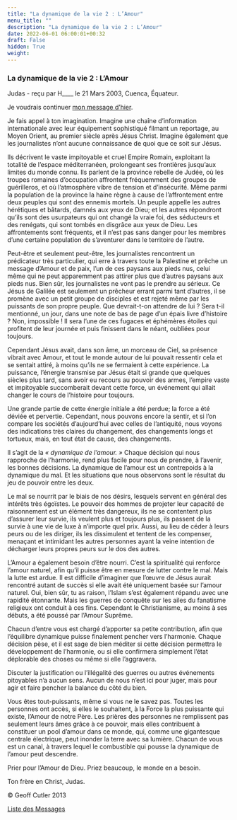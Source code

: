 ```yaml
---
title: "La dynamique de la vie 2 : L’Amour"
menu_title: ""
description: "La dynamique de la vie 2 : L’Amour"
date: 2022-06-01 06:00:01+00:32
draft: False
hidden: True
weight:
---
```

### La dynamique de la vie 2 : L’Amour

Judas - reçu par H____ le 21 Mars 2003, Cuenca, Équateur.

Je voudrais continuer [mon message d’hier](/fr-contemporary-messages/fr-contemporary-messages-by-date-order/fr-contemporary-messages-2003/fr-2003-3-21-1-hr-judas/).

Je fais appel à ton imagination. Imagine une chaîne d’information internationale avec leur équipement sophistiqué filmant un reportage, au Moyen Orient, au premier siècle après Jésus Christ. Imagine également que les journalistes n’ont aucune connaissance de quoi que ce soit sur Jésus.

Ils décrivent le vaste impitoyable et cruel Empire Romain, exploitant la totalité de l’espace méditerranéen, prolongeant ses frontières jusqu’aux limites du monde connu. Ils parlent de la province rebelle de Judée, où les troupes romaines d’occupation affrontent fréquemment des groupes de guérilleros, et où l’atmosphère vibre de tension et d’insécurité. Même parmi la population de la province la haine règne à cause de l’affrontement entre deux peuples qui sont des ennemis mortels. Un peuple appelle les autres hérétiques et bâtards, damnés aux yeux de Dieu; et les autres répondront qu’ils sont des usurpateurs qui ont changé la vraie foi, des séducteurs et des renégats, qui sont tombés en disgrâce aux yeux de Dieu. Les affrontements sont fréquents, et il n’est  pas sans danger pour les membres d’une certaine population de s’aventurer dans le territoire de l’autre.

Peut-être et seulement peut-être, les journalistes rencontrent un prédicateur très particulier, qui erre à travers toute la Palestine et prêche un message d’Amour et de paix, l’un de ces paysans aux pieds nus, celui même qui ne peut apparemment pas attirer plus que d’autres paysans aux pieds nus. Bien sûr, les journalistes ne vont pas le prendre au sérieux. Ce Jésus de Galilée est seulement un prêcheur errant parmi tant d’autres, il se promène avec un petit groupe de disciples et est rejeté même par les puissants de son propre peuple. Que devrait-t-on  attendre de lui ? Sera t-il mentionné, un jour, dans une note de bas de page d’un épais livre d’histoire ? Non, impossible ! Il sera l’une de ces fugaces et éphémères étoiles qui profitent de leur journée et puis finissent dans le néant, oubliées pour toujours.

Cependant Jésus avait, dans son âme, un morceau de Ciel, sa présence vibrait avec Amour, et tout le monde autour de lui pouvait ressentir cela et se sentait attiré, à moins qu’ils ne se fermaient à cette expérience. La puissance, l’énergie transmise par Jésus était si grande que quelques siècles plus tard, sans avoir eu recours au pouvoir des armes, l’empire vaste et impitoyable succomberait devant cette force, un événement qui allait changer le cours de l’histoire pour toujours.

Une grande partie de cette énergie initiale a été perdue; la force a été déviée et pervertie. Cependant, nous pouvons encore la sentir, et si l’on compare  les sociétés d’aujourd’hui avec celles de l’antiquité, nous voyons des indications très claires du changement, des changements longs et tortueux, mais, en tout état de cause, des changements.

Il s’agit de la *« dynamique de l’amour. »* Chaque décision qui nous rapproche de l’harmonie, rend plus facile pour nous de prendre, à l’avenir, les bonnes décisions. La dynamique de l’amour est un contrepoids à la dynamique du mal. Et les situations que nous observons sont le résultat du jeu de pouvoir entre les deux.

Le mal se nourrit par le biais de nos désirs, lesquels servent en général des intérêts très égoïstes. Le pouvoir des hommes de projeter leur capacité de raisonnement est un élément très dangereux, ils ne se contentent plus d’assurer leur survie, ils veulent plus et toujours plus, ils passent de la survie à une vie de luxe à n’importe quel prix. Aussi, au lieu de céder à leurs peurs ou de les diriger, ils les dissimulent et tentent de les compenser, menaçant et intimidant les autres personnes ayant la veine intention de décharger leurs propres peurs sur le dos des autres.

L’Amour a également besoin d’être nourri. C’est la spiritualité qui renforce l’amour naturel, afin qu’il puisse être en mesure de lutter contre le mal. Mais la lutte est ardue. Il est difficile d’imaginer que l’œuvre de Jésus aurait rencontré autant de succès si elle avait été uniquement basée sur l’amour naturel. Oui, bien sûr, tu as raison, l’Islam s’est également répandu avec une rapidité étonnante. Mais les guerres de conquête sur les ailes du fanatisme religieux ont conduit à ces fins. Cependant le Christianisme, au moins à ses débuts, a été poussé par l’Amour Suprême.

Chacun d’entre vous est chargé d’apporter sa petite contribution, afin que l’équilibre dynamique puisse finalement pencher vers l’harmonie. Chaque décision pèse, et il est sage de bien méditer si cette décision permettra le développement de l’harmonie, ou si elle confirmera simplement l’état déplorable des choses ou même si elle l’aggravera.

Discuter la justification ou l’illégalité des guerres ou autres événements pitoyables n’a aucun sens. Aucun de nous n’est ici pour juger, mais pour agir et faire pencher la balance du côté du bien.

Vous êtes tout-puissants, même si vous ne le savez pas. Toutes les personnes ont accès, si elles le souhaitent, à la Force la plus puissante qui existe, l’Amour de notre Père. Les prières des personnes ne remplissent pas seulement leurs âmes grâce à ce pouvoir, mais elles contribuent à constituer un pool d’amour dans ce monde, qui, comme une gigantesque centrale électrique, peut inonder la terre avec sa lumière. Chacun de vous est un canal, à travers lequel le combustible qui pousse la dynamique de l’amour peut descendre.

Prier pour l’Amour de Dieu. Priez beaucoup, le monde en a besoin.

Ton frère en Christ, Judas.

© Geoff Cutler 2013

[Liste des Messages](/fr-contemporary-messages/fr-contemporary-messages-by-date-order/fr-contemporary-messages-2003)